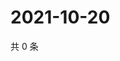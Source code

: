 # 2021-10-20

共 0 条

<!-- BEGIN WEIBO -->
<!-- 最后更新时间 Wed Oct 20 2021 18:12:29 GMT+0800 (China Standard Time) -->

<!-- END WEIBO -->
